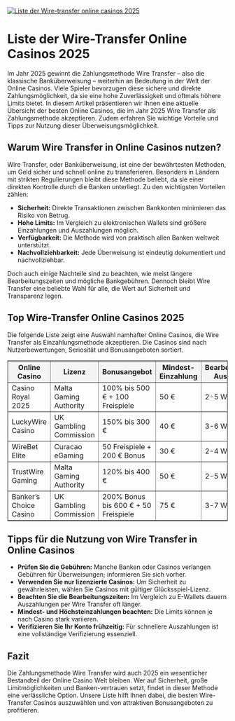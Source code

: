 [![Liste der Wire-transfer online casinos 2025](https://123-caf.pages.dev/gitsignup.png)](https://vrmoo.ru/Bt82HjjY)

<h1>Liste der Wire-Transfer Online Casinos 2025</h1> <p>Im Jahr 2025 gewinnt die Zahlungsmethode Wire Transfer – also die klassische Banküberweisung – weiterhin an Bedeutung in der Welt der Online Casinos. Viele Spieler bevorzugen diese sichere und direkte Zahlungsmöglichkeit, da sie eine hohe Zuverlässigkeit und oftmals höhere Limits bietet. In diesem Artikel präsentieren wir Ihnen eine aktuelle Übersicht der besten Online Casinos, die im Jahr 2025 Wire Transfer als Zahlungsmethode akzeptieren. Zudem erfahren Sie wichtige Vorteile und Tipps zur Nutzung dieser Überweisungsmöglichkeit.</p>  <h2>Warum Wire Transfer in Online Casinos nutzen?</h2> <p>Wire Transfer, oder Banküberweisung, ist eine der bewährtesten Methoden, um Geld sicher und schnell online zu transferieren. Besonders in Ländern mit strikten Regulierungen bleibt diese Methode beliebt, da sie einer direkten Kontrolle durch die Banken unterliegt. Zu den wichtigsten Vorteilen zählen:</p> <ul>   <li><strong>Sicherheit:</strong> Direkte Transaktionen zwischen Bankkonten minimieren das Risiko von Betrug.</li>   <li><strong>Hohe Limits:</strong> Im Vergleich zu elektronischen Wallets sind größere Einzahlungen und Auszahlungen möglich.</li>   <li><strong>Verfügbarkeit:</strong> Die Methode wird von praktisch allen Banken weltweit unterstützt.</li>   <li><strong>Nachvollziehbarkeit:</strong> Jede Überweisung ist eindeutig dokumentiert und nachvollziehbar.</li> </ul> <p>Doch auch einige Nachteile sind zu beachten, wie meist längere Bearbeitungszeiten und mögliche Bankgebühren. Dennoch bleibt Wire Transfer eine beliebte Wahl für alle, die Wert auf Sicherheit und Transparenz legen.</p>  <h2>Top Wire-Transfer Online Casinos 2025</h2> <p>Die folgende Liste zeigt eine Auswahl namhafter Online Casinos, die Wire Transfer als Einzahlungsmethode akzeptieren. Die Casinos sind nach Nutzerbewertungen, Seriosität und Bonusangeboten sortiert.</p>  <table border="1" cellpadding="8" cellspacing="0" style="border-collapse: collapse; width: 100%;">   <thead>     <tr style="background-color: #f4f4f4;">       <th>Online Casino</th>       <th>Lizenz</th>       <th>Bonusangebot</th>       <th>Mindest-Einzahlung</th>       <th>Bearbeitungszeit Auszahlung</th>     </tr>   </thead>   <tbody>     <tr>       <td>Casino Royal 2025</td>       <td>Malta Gaming Authority</td>       <td>100% bis 500 € + 100 Freispiele</td>       <td>50 €</td>       <td>2-5 Werktage</td>     </tr>     <tr>       <td>LuckyWire Casino</td>       <td>UK Gambling Commission</td>       <td>150% bis 300 €</td>       <td>40 €</td>       <td>3-6 Werktage</td>     </tr>     <tr>       <td>WireBet Elite</td>       <td>Curacao eGaming</td>       <td>50 Freispiele + 200 € Bonus</td>       <td>30 €</td>       <td>2-4 Werktage</td>     </tr>     <tr>       <td>TrustWire Gaming</td>       <td>Malta Gaming Authority</td>       <td>120% bis 400 €</td>       <td>50 €</td>       <td>2-5 Werktage</td>     </tr>     <tr>       <td>Banker’s Choice Casino</td>       <td>UK Gambling Commission</td>       <td>200% Bonus bis 600 € + 50 Freispiele</td>       <td>75 €</td>       <td>3-7 Werktage</td>     </tr>   </tbody> </table>  <h2>Tipps für die Nutzung von Wire Transfer in Online Casinos</h2> <ul>   <li><strong>Prüfen Sie die Gebühren:</strong> Manche Banken oder Casinos verlangen Gebühren für Überweisungen; informieren Sie sich vorher.</li>   <li><strong>Verwenden Sie nur lizenzierte Casinos:</strong> Um Sicherheit zu gewährleisten, wählen Sie Casinos mit gültiger Glücksspiel-Lizenz.</li>   <li><strong>Beachten Sie die Bearbeitungszeiten:</strong> Im Vergleich zu E-Wallets dauern Auszahlungen per Wire Transfer oft länger.</li>   <li><strong>Mindest- und Höchsteinzahlungen beachten:</strong> Die Limits können je nach Casino stark variieren.</li>   <li><strong>Verifizieren Sie Ihr Konto frühzeitig:</strong> Für schnellere Auszahlungen ist eine vollständige Verifizierung essenziell.</li> </ul>  <h2>Fazit</h2> <p>Die Zahlungsmethode Wire Transfer wird auch 2025 ein wesentlicher Bestandteil der Online Casino Welt bleiben. Wer auf Sicherheit, große Limitmöglichkeiten und Banken-vertrauen setzt, findet in dieser Methode eine verlässliche Option. Unsere Liste hilft Ihnen dabei, die besten Wire-Transfer Casinos auszuwählen und von attraktiven Bonusangeboten zu profitieren.</p>